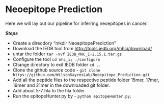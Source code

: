 # Neoepitope Prediction


Here we will lay out our pipeline for inferring neoepitopes in cancer.

_**Steps**_

- Create a direcdory “mkdir NeoepitopePrediction”
- Download the IEDB tool from http://tools.iedb.org/mhci/download/
- untar the folder 
		`tar -xvf IEDB_MHC_I-2.15.1.tar.gz`
- Configure the tool 
	`cd mhc_i; ./configure`
- Change directory to exit IEDB folder `cd ..`
- Clone the github source code - `git clone https://github.com/WilsonSayresLab/Neoepitope_Prediction.git`
- Add all the peptide files to the respective peptide folder 15mer, 17mer, 19mer and 21mer in the downloaded git folder. 
- Add about 5-7 hla to the hla folder 
- Run the epitopeHunter.py by - `python epitopeHunter.py`.
